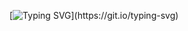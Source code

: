 
[![Typing SVG](https://readme-typing-svg.demolab.com?font=Pacifico&pause=1000&color=D07248&width=435&lines=Hey!+It's+Neha!;I+am+Software+Developer.)](https://git.io/typing-svg)

<!--
**nehabhange/nehabhange** is a ✨ _special_ ✨ repository because its `README.md` (this file) appears on your GitHub profile.

Here are some ideas to get you started:

- 🔭 I’m currently working on ...
- 🌱 I’m currently learning ...
- 👯 I’m looking to collaborate on ...
- 🤔 I’m looking for help with ...
- 💬 Ask me about ...
- 📫 How to reach me: ...
- 😄 Pronouns: ...
- ⚡ Fun fact: ...
-->
